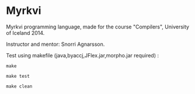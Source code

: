 Myrkvi
=======

Myrkvi programming language, made for the course "Compilers", University of Iceland 2014. 

Instructor and mentor: Snorri Agnarsson.


Test using makefile (java,byaccj,JFlex.jar,morpho.jar required) :
	
	make
	
	make test
	
	make clean
